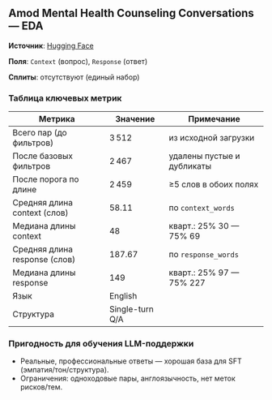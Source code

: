 ## Amod Mental Health Counseling Conversations — EDA

**Источник**: [Hugging Face](https://huggingface.co/datasets/Amod/mental_health_counseling_conversations)

**Поля**: `Context` (вопрос), `Response` (ответ)

**Сплиты**: отсутствуют (единый набор)

### Таблица ключевых метрик

| Метрика | Значение | Примечание |
|---|---|---|
| Всего пар (до фильтров) | 3 512 | из исходной загрузки |
| После базовых фильтров | 2 467 | удалены пустые и дубликаты |
| После порога по длине | 2 459 | ≥5 слов в обоих полях |
| Средняя длина context (слов) | 58.11 | по `context_words` |
| Медиана длины context | 48 | кварт.: 25% 30 — 75% 69 |
| Средняя длина response (слов) | 187.67 | по `response_words` |
| Медиана длины response | 149 | кварт.: 25% 97 — 75% 227 |
| Язык | English |  |
| Структура | Single-turn Q/A |  |

### Пригодность для обучения LLM-поддержки
- Реальные, профессиональные ответы — хорошая база для SFT (эмпатия/тон/структура).
- Ограничения: одноходовые пары, англоязычность, нет меток рисков/тем.
